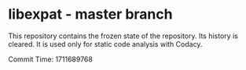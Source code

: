 # libexpat - master branch

This repository contains the frozen state of the repository.
Its history is cleared. It is used only for static code
analysis with Codacy.

Commit Time: 1711689768